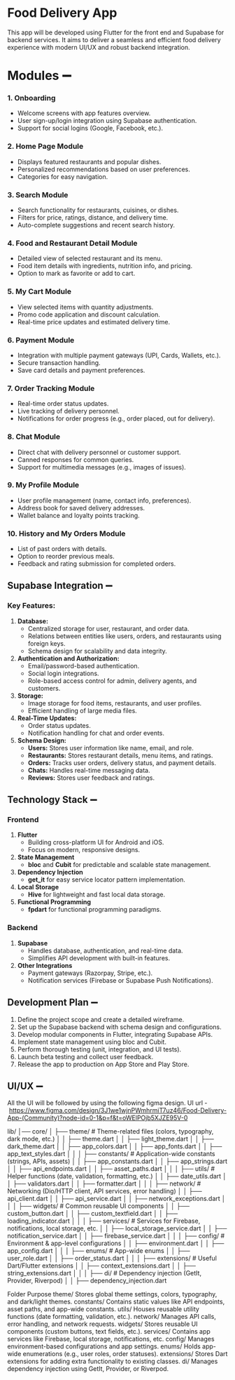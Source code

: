# Food Delivery App

This app will be developed using Flutter for the front end and Supabase for backend services. It aims to deliver a seamless and efficient food delivery experience with modern UI/UX and robust backend integration.

# Modules ➖

### 1. **Onboarding**

- Welcome screens with app features overview.
- User sign-up/login integration using Supabase authentication.
- Support for social logins (Google, Facebook, etc.).

### 2. **Home Page Module**

- Displays featured restaurants and popular dishes.
- Personalized recommendations based on user preferences.
- Categories for easy navigation.

### 3. **Search Module**

- Search functionality for restaurants, cuisines, or dishes.
- Filters for price, ratings, distance, and delivery time.
- Auto-complete suggestions and recent search history.

### 4. **Food and Restaurant Detail Module**

- Detailed view of selected restaurant and its menu.
- Food item details with ingredients, nutrition info, and pricing.
- Option to mark as favorite or add to cart.

### 5. **My Cart Module**

- View selected items with quantity adjustments.
- Promo code application and discount calculation.
- Real-time price updates and estimated delivery time.

### 6. **Payment Module**

- Integration with multiple payment gateways (UPI, Cards, Wallets, etc.).
- Secure transaction handling.
- Save card details and payment preferences.

### 7. **Order Tracking Module**

- Real-time order status updates.
- Live tracking of delivery personnel.
- Notifications for order progress (e.g., order placed, out for delivery).

### 8. **Chat Module**

- Direct chat with delivery personnel or customer support.
- Canned responses for common queries.
- Support for multimedia messages (e.g., images of issues).

### 9. **My Profile Module**

- User profile management (name, contact info, preferences).
- Address book for saved delivery addresses.
- Wallet balance and loyalty points tracking.

### 10. **History and My Orders Module**

- List of past orders with details.
- Option to reorder previous meals.
- Feedback and rating submission for completed orders.

## **Supabase Integration** ➖

### **Key Features:**

1. **Database:**
    - Centralized storage for user, restaurant, and order data.
    - Relations between entities like users, orders, and restaurants using foreign keys.
    - Schema design for scalability and data integrity.
2. **Authentication and Authorization:**
    - Email/password-based authentication.
    - Social login integrations.
    - Role-based access control for admin, delivery agents, and customers.
3. **Storage:**
    - Image storage for food items, restaurants, and user profiles.
    - Efficient handling of large media files.
4. **Real-Time Updates:**
    - Order status updates.
    - Notification handling for chat and order events.
5. **Schema Design:**
    - **Users:** Stores user information like name, email, and role.
    - **Restaurants:** Stores restaurant details, menu items, and ratings.
    - **Orders:** Tracks user orders, delivery status, and payment details.
    - **Chats:** Handles real-time messaging data.
    - **Reviews:** Stores user feedback and ratings.

## **Technology Stack** ➖

### **Frontend**

1. **Flutter**
    - Building cross-platform UI for Android and iOS.
    - Focus on modern, responsive designs.
2. **State Management**
    - **bloc** and **Cubit** for predictable and scalable state management.
3. **Dependency Injection**
    - **get_it** for easy service locator pattern implementation.
4. **Local Storage**
    - **Hive** for lightweight and fast local data storage.
5. **Functional Programming**
    - **fpdart** for functional programming paradigms.

### **Backend**

1. **Supabase**
    - Handles database, authentication, and real-time data.
    - Simplifies API development with built-in features.
2. **Other Integrations**
    - Payment gateways (Razorpay, Stripe, etc.).
    - Notification services (Firebase or Supabase Push Notifications).

## **Development Plan** ➖

1. Define the project scope and create a detailed wireframe.
2. Set up the Supabase backend with schema design and configurations.
3. Develop modular components in Flutter, integrating Supabase APIs.
4. Implement state management using bloc and Cubit.
5. Perform thorough testing (unit, integration, and UI tests).
6. Launch beta testing and collect user feedback.
7. Release the app to production on App Store and Play Store.

## UI/UX ➖

All the UI will be followed by using the following figma design. UI url - https://www.figma.com/design/3J1we1wjnPWmhrmiT7uz46/Food-Delivery-App-(Community)?node-id=0-1&p=f&t=oWElPOjb5XJZE95V-0



lib/
│── core/
│   ├── theme/            # Theme-related files (colors, typography, dark mode, etc.)
│   │   ├── theme.dart
│   │   ├── light_theme.dart
│   │   ├── dark_theme.dart
│   │   ├── app_colors.dart
│   │   ├── app_fonts.dart
│   │   ├── app_text_styles.dart
│   │
│   ├── constants/        # Application-wide constants (strings, APIs, assets)
│   │   ├── app_constants.dart
│   │   ├── app_strings.dart
│   │   ├── api_endpoints.dart
│   │   ├── asset_paths.dart
│   │
│   ├── utils/            # Helper functions (date, validation, formatting, etc.)
│   │   ├── date_utils.dart
│   │   ├── validators.dart
│   │   ├── formatter.dart
│   │
│   ├── network/          # Networking (Dio/HTTP client, API services, error handling)
│   │   ├── api_client.dart
│   │   ├── api_service.dart
│   │   ├── network_exceptions.dart
│   │
│   ├── widgets/          # Common reusable UI components
│   │   ├── custom_button.dart
│   │   ├── custom_textfield.dart
│   │   ├── loading_indicator.dart
│   │
│   ├── services/         # Services for Firebase, notifications, local storage, etc.
│   │   ├── local_storage_service.dart
│   │   ├── notification_service.dart
│   │   ├── firebase_service.dart
│   │
│   ├── config/           # Environment & app-level configurations
│   │   ├── environment.dart
│   │   ├── app_config.dart
│   │
│   ├── enums/            # App-wide enums
│   │   ├── user_role.dart
│   │   ├── order_status.dart
│   │
│   ├── extensions/       # Useful Dart/Flutter extensions
│   │   ├── context_extensions.dart
│   │   ├── string_extensions.dart
│   │
│   ├── di/               # Dependency injection (GetIt, Provider, Riverpod)
│   │   ├── dependency_injection.dart



Folder	                                Purpose
theme/	        Stores global theme settings, colors, typography, and dark/light themes.
constants/	    Contains static values like API endpoints, asset paths, and app-wide constants.
utils/	        Houses reusable utility functions (date formatting, validation, etc.).
network/	    Manages API calls, error handling, and network requests.
widgets/	    Stores reusable UI components (custom buttons, text fields, etc.).
services/	    Contains app services like Firebase, local storage, notifications, etc.
config/	        Manages environment-based configurations and app settings.
enums/  	    Holds app-wide enumerations (e.g., user roles, order statuses).
extensions/	    Stores Dart extensions for adding extra functionality to existing classes.
di/	Manages     dependency injection using GetIt, Provider, or Riverpod.